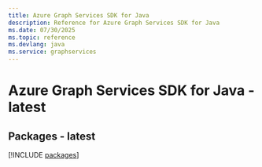 ```yaml
---
title: Azure Graph Services SDK for Java
description: Reference for Azure Graph Services SDK for Java
ms.date: 07/30/2025
ms.topic: reference
ms.devlang: java
ms.service: graphservices
---
```

# Azure Graph Services SDK for Java - latest
## Packages - latest
[!INCLUDE [packages](graph-services-index.md)]